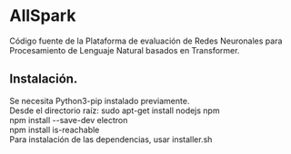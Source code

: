 # AllSpark
Código fuente de la Plataforma de evaluación de Redes Neuronales para Procesamiento de Lenguaje Natural basados en Transformer.</br>
## Instalación. 
Se necesita Python3-pip instalado previamente.</br>
Desde el directorio raíz:
    sudo apt-get install nodejs npm </br>
    npm install --save-dev electron </br>
    npm install is-reachable </br>
Para instalación de las dependencias, usar installer.sh</br>
